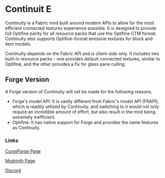 # Continuit E

Continuity is a Fabric mod built around modern APIs to allow for the most efficient connected textures experience possible. It is designed to provide full Optifine parity for all resource packs that use the Optifine CTM format. Continuity also supports Optifine-format emissive textures for block and item models.

Continuity depends on the Fabric API and is client-side only. It includes two built-in resource packs - one provides default connected textures, similar to Optifine, and the other provides a fix for glass pane culling.

## Forge Version

A Forge version of Continuity will not be made for the following reasons.

- Forge's model API: It is vastly different from Fabric's model API (FRAPI), which is readily utilized by Continuity, and switching to it would not only require an incredible amount of effort, but also result in the mod being extremely inefficient.
- Optifine: It has native support for Forge and provides the same features as Continuity.

### Links

[CurseForge Page](https://www.curseforge.com/minecraft/mc-mods/continuity)

[Modrinth Page](https://modrinth.com/mod/continuity)

[Discord](https://discord.gg/7rnTYXu)
